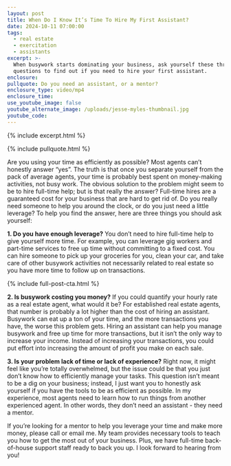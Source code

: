 ```yaml
---
layout: post
title: When Do I Know It’s Time To Hire My First Assistant?
date: 2024-10-11 07:00:00
tags:
  - real estate
  - exercitation
  - assistants
excerpt: >-
  When busywork starts dominating your business, ask yourself these three
  questions to find out if you need to hire your first assistant. 
enclosure:
pullquote: Do you need an assistant, or a mentor?
enclosure_type: video/mp4
enclosure_time:
use_youtube_image: false
youtube_alternate_image: /uploads/jesse-myles-thumbnail.jpg
youtube_code:
---
```

{% include excerpt.html %}

{% include pullquote.html %}

Are you using your time as efficiently as possible? Most agents can’t honestly answer “yes”. The truth is that once you separate yourself from the pack of average agents, your time is probably best spent on money-making activities, not busy work. The obvious solution to the problem might seem to be to hire full-time help; but is that really the answer? Full-time hires are a guaranteed cost for your business that are hard to get rid of. Do you really need someone to help you around the clock, or do you just need a little leverage? To help you find the answer, here are three things you should ask yourself:

**1\. Do you have enough leverage?** You don’t need to hire full-time help to give yourself more time. For example, you can leverage gig workers and part-time services to free up time without committing to a fixed cost. You can hire someone to pick up your groceries for you, clean your car, and take care of other busywork activities not necessarily related to real estate so you have more time to follow up on transactions.

{% include full-post-cta.html %}

**2\. Is busywork costing you money?** If you could quantify your hourly rate as a real estate agent, what would it be? For established real estate agents, that number is probably a lot higher than the cost of hiring an assistant. Busywork can eat up a ton of your time, and the more transactions you have, the worse this problem gets. Hiring an assistant can help you manage busywork and free up time for more transactions, but it isn’t the only way to increase your income. Instead of increasing your transactions, you could put effort into increasing the amount of profit you make on each sale.

**3\. Is your problem lack of time or lack of experience?** Right now, it might feel like you’re totally overwhelmed, but the issue could be that you just don’t know how to efficiently manage your tasks. This question isn’t meant to be a dig on your business; instead, I just want you to honestly ask yourself if you have the tools to be as efficient as possible. In my experience, most agents need to learn how to run things from another experienced agent. In other words, they don’t need an assistant - they need a mentor.

If you’re looking for a mentor to help you leverage your time and make more money, please call or email me. My team provides necessary tools to teach you how to get the most out of your business. Plus, we have full-time back-of-house support staff ready to back you up. I look forward to hearing from you!

&nbsp;

&nbsp;